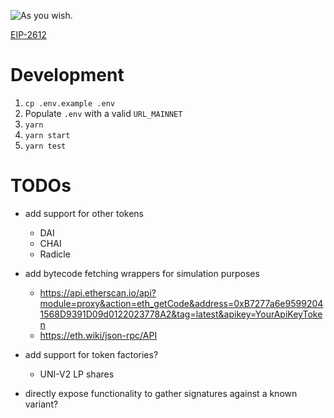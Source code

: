 ![As you wish.](https://imagesvc.meredithcorp.io/v3/mm/gif?url=https%3A%2F%2Fstatic.onecms.io%2Fwp-content%2Fuploads%2Fsites%2F13%2F2016%2F05%2F02%2FAsYouWish1.gif)

[EIP-2612](https://eips.ethereum.org/EIPS/eip-2612)

# Development

1. `cp .env.example .env`
2. Populate `.env` with a valid `URL_MAINNET`
3. `yarn`
4. `yarn start`
5. `yarn test`

# TODOs

- add support for other tokens
  - DAI
  - CHAI
  - Radicle

- add bytecode fetching wrappers for simulation purposes
  - https://api.etherscan.io/api?module=proxy&action=eth_getCode&address=0xB7277a6e95992041568D9391D09d0122023778A2&tag=latest&apikey=YourApiKeyToken
  - https://eth.wiki/json-rpc/API

- add support for token factories?
  - UNI-V2 LP shares

- directly expose functionality to gather signatures against a known variant?
